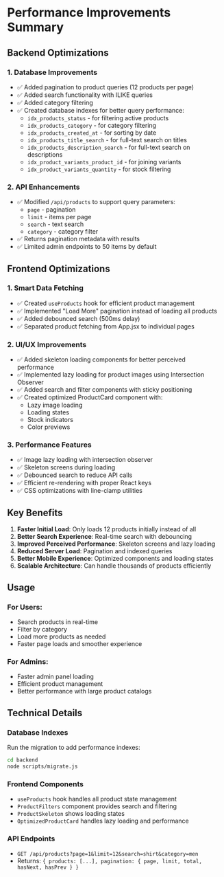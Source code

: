 # Performance Improvements Summary

## Backend Optimizations

### 1. Database Improvements
- ✅ Added pagination to product queries (12 products per page)
- ✅ Added search functionality with ILIKE queries
- ✅ Added category filtering
- ✅ Created database indexes for better query performance:
  - `idx_products_status` - for filtering active products
  - `idx_products_category` - for category filtering
  - `idx_products_created_at` - for sorting by date
  - `idx_products_title_search` - for full-text search on titles
  - `idx_products_description_search` - for full-text search on descriptions
  - `idx_product_variants_product_id` - for joining variants
  - `idx_product_variants_quantity` - for stock filtering

### 2. API Enhancements
- ✅ Modified `/api/products` to support query parameters:
  - `page` - pagination
  - `limit` - items per page
  - `search` - text search
  - `category` - category filter
- ✅ Returns pagination metadata with results
- ✅ Limited admin endpoints to 50 items by default

## Frontend Optimizations

### 1. Smart Data Fetching
- ✅ Created `useProducts` hook for efficient product management
- ✅ Implemented "Load More" pagination instead of loading all products
- ✅ Added debounced search (500ms delay)
- ✅ Separated product fetching from App.jsx to individual pages

### 2. UI/UX Improvements
- ✅ Added skeleton loading components for better perceived performance
- ✅ Implemented lazy loading for product images using Intersection Observer
- ✅ Added search and filter components with sticky positioning
- ✅ Created optimized ProductCard component with:
  - Lazy image loading
  - Loading states
  - Stock indicators
  - Color previews

### 3. Performance Features
- ✅ Image lazy loading with intersection observer
- ✅ Skeleton screens during loading
- ✅ Debounced search to reduce API calls
- ✅ Efficient re-rendering with proper React keys
- ✅ CSS optimizations with line-clamp utilities

## Key Benefits

1. **Faster Initial Load**: Only loads 12 products initially instead of all
2. **Better Search Experience**: Real-time search with debouncing
3. **Improved Perceived Performance**: Skeleton screens and lazy loading
4. **Reduced Server Load**: Pagination and indexed queries
5. **Better Mobile Experience**: Optimized components and loading states
6. **Scalable Architecture**: Can handle thousands of products efficiently

## Usage

### For Users:
- Search products in real-time
- Filter by category
- Load more products as needed
- Faster page loads and smoother experience

### For Admins:
- Faster admin panel loading
- Efficient product management
- Better performance with large product catalogs

## Technical Details

### Database Indexes
Run the migration to add performance indexes:
```bash
cd backend
node scripts/migrate.js
```

### Frontend Components
- `useProducts` hook handles all product state management
- `ProductFilters` component provides search and filtering
- `ProductSkeleton` shows loading states
- `OptimizedProductCard` handles lazy loading and performance

### API Endpoints
- `GET /api/products?page=1&limit=12&search=shirt&category=men`
- Returns: `{ products: [...], pagination: { page, limit, total, hasNext, hasPrev } }`
